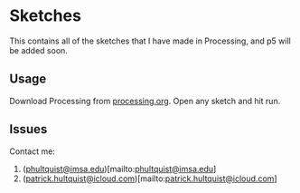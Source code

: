 # Sketches
This contains all of the sketches that I have made in Processing, and p5 will be added soon.

## Usage
Download Processing from [processing.org](https://processing.org/). Open any sketch and hit run.

## Issues
Contact me: 
  1. (phultquist@imsa.edu)[mailto:phultquist@imsa.edu]
  2. (patrick.hultquist@icloud.com)[mailto:patrick.hultquist@icloud.com]
